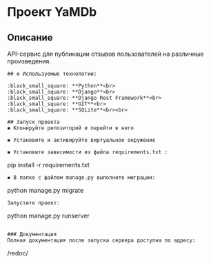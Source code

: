 # Проект YaMDb

## Описание
API-сервис для публикации отзывов пользователей на различные произведения.
```
## ⚙ Используемые технологии:

:black_small_square: **Python**<br>
:black_small_square: **Django**<br>
:black_small_square: **Django Rest Framework**<br>
:black_small_square: **GIT**<br>
:black_small_square: **SQLite**<br><br>

## Запуск проекта
◾ Клонируйте репозиторий и перейти в него

◾ Установите и активируйте виртуальное окружение

◾ Установите зависимости из файла requirements.txt :
```
pip install -r requirements.txt
```
◾ В папке с файлом manage.py выполните миграции:
```
python manage.py migrate
```
Запустите проект:
```
python manage.py runserver
```
  
### Документация
Полная документация после запуска сервера доступна по адресу:
```
   /redoc/
```